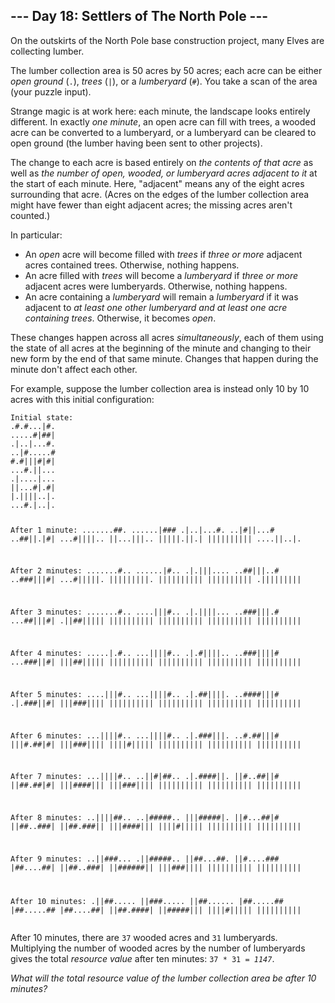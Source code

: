 <h2>--- Day 18: Settlers of The North Pole ---</h2><p>On the outskirts of the North Pole base construction project, many Elves are collecting <span title="Trade wood for sheep?">lumber</span>.</p>
<p>The lumber collection area is 50 acres by 50 acres; each acre can be either <em>open ground</em> (<code>.</code>), <em>trees</em> (<code>|</code>), or a <em>lumberyard</em> (<code>#</code>). You take a scan of the area (your puzzle input).</p>
<p>Strange magic is at work here: each minute, the landscape looks entirely different. In exactly <em>one minute</em>, an open acre can fill with trees, a wooded acre can be converted to a lumberyard, or a lumberyard can be cleared to open ground (the lumber having been sent to other projects).</p>
<p>The change to each acre is based entirely on <em>the contents of that acre</em> as well as <em>the number of open, wooded, or lumberyard acres adjacent to it</em> at the start of each minute. Here, &quot;adjacent&quot; means any of the eight acres surrounding that acre. (Acres on the edges of the lumber collection area might have fewer than eight adjacent acres; the missing acres aren&apos;t counted.)</p>
<p>In particular:</p>
<ul>
<li>An <em>open</em> acre will become filled with <em>trees</em> if <em>three or more</em> adjacent acres contained trees. Otherwise, nothing happens.</li>
<li>An acre filled with <em>trees</em> will become a <em>lumberyard</em> if <em>three or more</em> adjacent acres were lumberyards. Otherwise, nothing happens.</li>
<li>An acre containing a <em>lumberyard</em> will remain a <em>lumberyard</em> if it was adjacent to <em>at least one other lumberyard and at least one acre containing trees</em>. Otherwise, it becomes <em>open</em>.</li>
</ul>
<p>These changes happen across all acres <em>simultaneously</em>, each of them using the state of all acres at the beginning of the minute and changing to their new form by the end of that same minute. Changes that happen during the minute don&apos;t affect each other.</p>
<p>For example, suppose the lumber collection area is instead only 10 by 10 acres with this initial configuration:</p>
<pre><code>Initial state:
.#.#...|#.
.....#|##|
.|..|...#.
..|#.....#
#.#|||#|#|
...#.||...
.|....|...
||...#|.#|
|.||||..|.
...#.|..|.

After 1 minute:
.......##.
......|###
.|..|...#.
..|#||...#
..##||.|#|
...#||||..
||...|||..
|||||.||.|
||||||||||
....||..|.

After 2 minutes:
.......#..
......|#..
.|.|||....
..##|||..#
..###|||#|
...#|||||.
|||||||||.
||||||||||
||||||||||
.|||||||||

After 3 minutes:
.......#..
....|||#..
.|.||||...
..###|||.#
...##|||#|
.||##|||||
||||||||||
||||||||||
||||||||||
||||||||||

After 4 minutes:
.....|.#..
...||||#..
.|.#||||..
..###||||#
...###||#|
|||##|||||
||||||||||
||||||||||
||||||||||
||||||||||

After 5 minutes:
....|||#..
...||||#..
.|.##||||.
..####|||#
.|.###||#|
|||###||||
||||||||||
||||||||||
||||||||||
||||||||||

After 6 minutes:
...||||#..
...||||#..
.|.###|||.
..#.##|||#
|||#.##|#|
|||###||||
||||#|||||
||||||||||
||||||||||
||||||||||

After 7 minutes:
...||||#..
..||#|##..
.|.####||.
||#..##||#
||##.##|#|
|||####|||
|||###||||
||||||||||
||||||||||
||||||||||

After 8 minutes:
..||||##..
..|#####..
|||#####|.
||#...##|#
||##..###|
||##.###||
|||####|||
||||#|||||
||||||||||
||||||||||

After 9 minutes:
..||###...
.||#####..
||##...##.
||#....###
|##....##|
||##..###|
||######||
|||###||||
||||||||||
||||||||||

After 10 minutes:
.||##.....
||###.....
||##......
|##.....##
|##.....##
|##....##|
||##.####|
||#####|||
||||#|||||
||||||||||
</code></pre>
<p>After 10 minutes, there are <code>37</code> wooded acres and <code>31</code> lumberyards.  Multiplying the number of wooded acres by the number of lumberyards gives the total <em>resource value</em> after ten minutes: <code>37 * 31 = <em>1147</em></code>.</p>
<p><em>What will the total resource value of the lumber collection area be after 10 minutes?</em></p>
